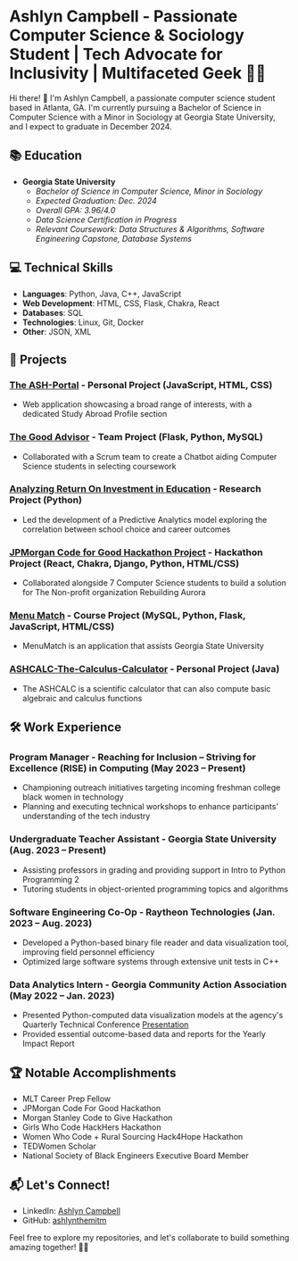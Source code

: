 # Ashlyn Campbell - Passionate Computer Science & Sociology Student | Tech Advocate for Inclusivity | Multifaceted Geek 👩‍💻

Hi there! 👋 I'm Ashlyn Campbell, a passionate computer science student based in Atlanta, GA. I'm currently pursuing a Bachelor of Science in Computer Science with a Minor in Sociology at Georgia State University, and I expect to graduate in December 2024.

## 📚 Education

- **Georgia State University**
  - *Bachelor of Science in Computer Science, Minor in Sociology*
  - *Expected Graduation: Dec. 2024*
  - *Overall GPA: 3.96/4.0*
  - *Data Science Certification in Progress*
  - *Relevant Coursework: Data Structures & Algorithms, Software Engineering Capstone, Database Systems*

## 💻 Technical Skills

- **Languages**: Python, Java, C++, JavaScript
- **Web Development**: HTML, CSS, Flask, Chakra, React
- **Databases**: SQL
- **Technologies**: Linux, Git, Docker
- **Other**: JSON, XML

## 🚀 Projects

### [The ASH-Portal](https://ashlynthemitm.github.io/) - Personal Project (JavaScript, HTML, CSS)
- Web application showcasing a broad range of interests, with a dedicated Study Abroad Profile section

### [The Good Advisor](https://github.com/ashlynthemitm/TheGoodAdvisor) - Team Project (Flask, Python, MySQL)
- Collaborated with a Scrum team to create a Chatbot aiding Computer Science students in selecting coursework

### [Analyzing Return On Investment in Education](https://github.com/ashlynthemitm/DS-Model) - Research Project (Python)
- Led the development of a Predictive Analytics model exploring the correlation between school choice and career outcomes

### [JPMorgan Code for Good Hackathon Project](https://github.com/cfgchicago23/Team-6) - Hackathon Project (React, Chakra, Django, Python, HTML/CSS) 
- Collaborated alongside 7 Computer Science students to build a solution for The Non-profit organization Rebuilding Aurora

### [Menu Match](https://github.com/ashlynthemitm/MenuMatch) - Course Project (MySQL, Python, Flask, JavaScript, HTML/CSS) 
- MenuMatch is an application that assists Georgia State University

### [ASHCALC-The-Calculus-Calculator](https://github.com/ashlynthemitm/ASHCALC-The-Calculus-Calculator) - Personal Project (Java)
- The ASHCALC is a scientific calculator that can also compute basic algebraic and calculus functions


## 🛠️ Work Experience

### Program Manager - Reaching for Inclusion – Striving for Excellence (RISE) in Computing (May 2023 – Present)
- Championing outreach initiatives targeting incoming freshman college black women in technology
- Planning and executing technical workshops to enhance participants' understanding of the tech industry

### Undergraduate Teacher Assistant - Georgia State University (Aug. 2023 – Present)
- Assisting professors in grading and providing support in Intro to Python Programming 2
- Tutoring students in object-oriented programming topics and algorithms

### Software Engineering Co-Op - Raytheon Technologies (Jan. 2023 – Aug. 2023)
- Developed a Python-based binary file reader and data visualization tool, improving field personnel efficiency
- Optimized large software systems through extensive unit tests in C++

### Data Analytics Intern - Georgia Community Action Association (May 2022 – Jan. 2023)
- Presented Python-computed data visualization models at the agency's Quarterly Technical Conference [Presentation](https://github.com/ashlynthemitm/DataVTechBootCamp)
- Provided essential outcome-based data and reports for the Yearly Impact Report

## 🏆 Notable Accomplishments

- MLT Career Prep Fellow
- JPMorgan Code For Good Hackathon 
- Morgan Stanley Code to Give Hackathon 
- Girls Who Code HackHers Hackathon
- Women Who Code + Rural Sourcing Hack4Hope Hackathon
- TEDWomen Scholar
- National Society of Black Engineers Executive Board Member

## 📬 Let's Connect!

- LinkedIn: [Ashlyn Campbell](https://www.linkedin.com/in/ashlyncampbell3/)
- GitHub: [ashlynthemitm](https://github.com/ashlynthemitm)

Feel free to explore my repositories, and let's collaborate to build something amazing together! 🚀✨
<!---
ashlynthemitm/ashlynthemitm is a ✨ special ✨ repository because its `README.md` (this file) appears on your GitHub profile.
You can click the Preview link to take a look at your changes.
--->
